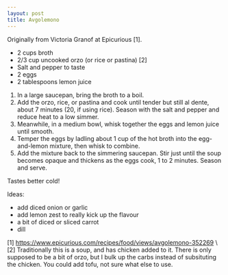 ```yaml
---
layout: post
title: Avgolemono
---
```


Originally from Victoria Granof at Epicurious [1].

* 2 cups broth
* 2/3 cup uncooked orzo (or rice or pastina) [2]
* Salt and pepper to taste
* 2 eggs
* 2 tablespoons lemon juice

1. In a large saucepan, bring the broth to a boil.
2. Add the orzo, rice, or pastina and cook until tender but still al dente, about 7 minutes (20, if using rice). Season with the salt and pepper and reduce heat to a low simmer.
3. Meanwhile, in a medium bowl, whisk together the eggs and lemon juice until smooth.
4. Temper the eggs by ladling about 1 cup of the hot broth into the egg-and-lemon mixture, then whisk to combine.
5. Add the mixture back to the simmering saucepan. Stir just until the soup becomes opaque and thickens as the eggs cook, 1 to 2 minutes. Season and serve.

Tastes better cold!

Ideas:
* add diced onion or garlic
* add lemon zest to really kick up the flavour
* a bit of diced or sliced carrot
* dill

[1] <https://www.epicurious.com/recipes/food/views/avgolemono-352269> \\
[2] Traditionally this is a soup, and has chicken added to it. There is only supposed to be a bit of orzo, but I bulk up the carbs instead of subsituting the chicken. You could add tofu, not sure what else to use. 